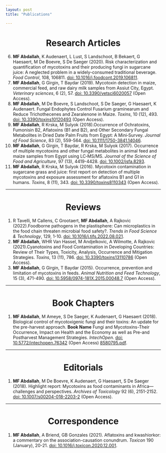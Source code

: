 ```yaml
---
layout: post
title: "Publications"

---
```

<h1 align="center">Research Articles </h1>

6.  **MF Abdallah**, K Audenaert, L Lust, S Landschoot, B Bekaert, G Haesaert, M De Boevre, S De Saeger (2020). Risk characterization and quantification of mycotoxins and their producing fungi in sugarcane juice: A neglected problem in a widely-consumed traditional beverage. *Food Control*, 108, 106811. [doi: 10.1016/j.foodcont.2019.106811](https://www.sciencedirect.com/science/article/abs/pii/S0956713519304001).
5.  **MF Abdallah**, G Girgin, T Baydar (2019). Mycotoxin detection in maize, commercial feed, and raw dairy milk samples from Assiut City, Egypt. *Veterinary sciences*, 6 (2), 57. [doi: 10.3390/vetsci6020057](https://www.mdpi.com/2306-7381/6/2/57) (Open Access).
4. **MF Abdallah**, M De Boevre, S Landschoot, S De Saeger, G Haesaert, K Audenaert. Fungal Endophytes Control Fusarium graminearum and Reduce Trichothecenes and Zearalenone in Maize. *Toxins*, 10 (12), 493. [doi: 10.3390/toxins10120493](https://www.mdpi.com/2072-6651/10/12/493) (Open Access).
3. **MF Abdallah**, R Krska, M Sulyok (2018).Occurrence of Ochratoxins, Fumonisin B2, Aflatoxins (B1 and B2), and Other Secondary Fungal Metabolites in Dried Date Palm Fruits from Egypt: A Mini‐Survey. *Journal of Food Science*, 83 (2), 559-564. [doi: 10.1111/1750-3841.14046](https://ift.onlinelibrary.wiley.com/doi/abs/10.1111/1750-3841.14046).
2. **MF Abdallah**, G Girgin, T Baydar, R Krska, M Sulyok (2017). Occurrence of multiple mycotoxins and other fungal metabolites in animal feed and maize samples from Egypt using LC‐MS/MS. *Journal of the Science of Food and Agriculture*, 97 (13), 4419-4428. [doi: 10.1002/jsfa.8293](https://onlinelibrary.wiley.com/doi/abs/10.1002/jsfa.8293).
1. **MF Abdallah**, R Krska, M Sulyok (2016). Mycotoxin contamination in sugarcane grass and juice: first report on detection of multiple mycotoxins and exposure assessment for aflatoxins B1 and G1 in humans. *Toxins*, 8 (11), 343. [doi: 10.3390/toxins8110343](https://www.mdpi.com/2072-6651/8/11/343) (Open Access).

---
<h1 align="center">Reviews</h1>

1. R Tavelli, M Callens, C Grootaert, **MF Abdallah**, A Rajkovic (2022).Foodborne pathogens in the plastisphere: Can microplastics in the food chain threaten microbial food safety?. *Trends in Food Science & Technology*, 129, 1-10. [doi: 10.1016/j.tifs.2022.08.021](https://www.sciencedirect.com/science/article/abs/pii/S0924224422003715).
2. **MF Abdallah**, WHR Van Hassel, M Andjelkovic, A Wilmotte, A Rajkovic (2021).Cyanotoxins and Food Contamination in Developing Countries: Review of Their Types, Toxicity, Analysis, Occurrence and Mitigation Strategies. *Toxins*, 13 (11), 786. [doi: 10.3390/toxins13110786](https://www.mdpi.com/2072-6651/13/11/786) (Open Access).
3. **MF Abdallah**, G Girgin, T Baydar (2015). Occurrence, prevention and limitation of mycotoxins in feeds. *Animal Nutrition and Feed Technology*, 15 (3), 471-490. [doi: 10.5958/0974-181X.2015.00048.7](https://www.researchgate.net/publication/280041287_Occurrence_Prevention_and_Limitation_of_Mycotoxins_in_Feeds) (Open Access).

---

<h1 align="center">Book Chapters</h1>

1. **MF Abdallah**, M Ameye, S De Saeger, K Audenaert, G Haesaert (2018). Biological control of mycotoxigenic fungi and their toxins: An update for the pre-harvest approach. **Book Name** Fungi and Mycotoxins-Their Occurrence, Impact on Health and the Economy as well as Pre-and Postharvest Management Strategies. *IntechOpen*. [doi: 10.5772/intechopen.76342](https://biblio.ugent.be/download/8580508/8580795.pdf) (Open Access) [8580795.pdf](https://github.com/mfathiabdallah/mfathiabdallah.github.io/files/9843808/8580795.pdf).

---

<h1 align="center">Editorials</h1>

1. **MF Abdallah**, M De Boevre, K Audenaert, G Haesaert, S De Saeger (2018). Highlight report: Mycotoxins as food contaminants in Africa—challenges and perspectives. *Archives of Toxicology* 92 (6), 2151-2152. [doi: 10.1007/s00204-018-2203-2](https://link.springer.com/article/10.1007/s00204-018-2203-2) (Open Access).

---

<h1 align="center">Correspondence</h1>

1. **MF Abdallah**, A Briend, GB Gonzales (2021). Aflatoxins and kwashiorkor: a commentary on the association-causation conundrum. *Toxicon* 190 (January), 20-21. [doi: 10.1016/j.toxicon.2020.12.001](https://www.sciencedirect.com/science/article/abs/pii/S004101012030948X?via%3Dihub). 

